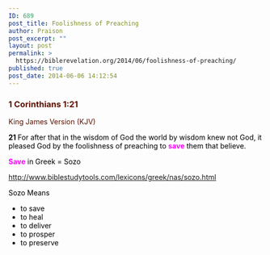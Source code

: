 ```yaml
---
ID: 689
post_title: Foolishness of Preaching
author: Praison
post_excerpt: ""
layout: post
permalink: >
  https://biblerevelation.org/2014/06/foolishness-of-preaching/
published: true
post_date: 2014-06-06 14:12:54
---
```

<div class="heading passage-class-0" style="color: #5c1101;">
<h3>1 Corinthians 1:21</h3>
<p class="txt-sm">King James Version (KJV)</p>

</div>
<div class="passage version-KJV result-text-style-normal text-html " style="color: #000000;">

<span id="en-KJV-28385" class="text 1Cor-1-21"><span class="versenum" style="font-weight: bold;">21 </span>For after that in the wisdom of God the world by wisdom knew not God, it pleased God by the foolishness of preaching to <span style="color: #ff00ff;"><strong>save</strong> </span>them that believe.</span>

<span style="color: #ff00ff;"><strong>Save</strong> </span>in Greek = Sozo

http://www.biblestudytools.com/lexicons/greek/nas/sozo.html

Sozo Means
<ul>
	<li>to save</li>
	<li>to heal</li>
	<li>to deliver</li>
	<li>to prosper</li>
	<li>to preserve</li>
</ul>
&nbsp;

</div>